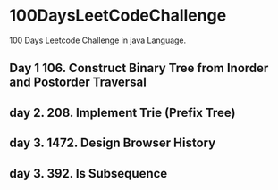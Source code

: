 # 100DaysLeetCodeChallenge
100 Days Leetcode Challenge in java Language.

## Day 1 106. Construct Binary Tree from Inorder and Postorder Traversal
## day 2. 208. Implement Trie (Prefix Tree)
## day 3. 1472. Design Browser History
## day 3. 392. Is Subsequence
